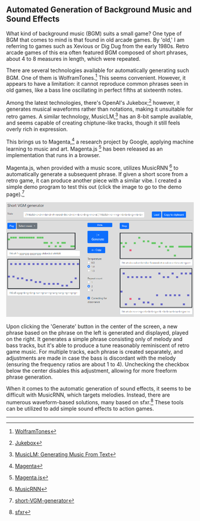## Automated Generation of Background Music and Sound Effects

What kind of background music (BGM) suits a small game? One type of BGM that comes to mind is that found in old arcade games. By 'old,' I am referring to games such as Xevious or Dig Dug from the early 1980s. Retro arcade games of this era often featured BGM composed of short phrases, about 4 to 8 measures in length, which were repeated.

There are several technologies available for automatically generating such BGM. One of them is WolframTones.[^1] This seems convenient. However, it appears to have a limitation: it cannot reproduce common phrases seen in old games, like a bass line oscillating in perfect fifths at sixteenth notes.

Among the latest technologies, there's OpenAI's Jukebox;[^2] however, it generates musical waveforms rather than notations, making it unsuitable for retro games. A similar technology, MusicLM,[^3] has an 8-bit sample available, and seems capable of creating chiptune-like tracks, though it still feels overly rich in expression.

This brings us to Magenta,[^4] a research project by Google, applying machine learning to music and art. Magenta.js [^5] has been released as an implementation that runs in a browser.

Magenta.js, when provided with a music score, utilizes MusicRNN [^6] to automatically generate a subsequent phrase. If given a short score from a retro game, it can produce another piece with a similar vibe. I created a simple demo program to test this out (click the image to go to the demo page).[^7]

<a href="https://abagames.github.io/short-vgm-generator/build/"><img src="https://raw.githubusercontent.com/abagames/short-vgm-generator/main/docs/screenshot.png" alt="Short VGM generator" width="700"/></a>

Upon clicking the 'Generate' button in the center of the screen, a new phrase based on the phrase on the left is generated and displayed, played on the right. It generates a simple phrase consisting only of melody and bass tracks, but it's able to produce a tune reasonably reminiscent of retro game music. For multiple tracks, each phrase is created separately, and adjustments are made in case the bass is discordant with the melody (ensuring the frequency ratios are about 1 to 4). Unchecking the checkbox below the center disables this adjustment, allowing for more freeform phrase generation.

When it comes to the automatic generation of sound effects, it seems to be difficult with MusicRNN, which targets melodies. Instead, there are numerous waveform-based solutions, many based on sfxr.[^8] These tools can be utilized to add simple sound effects to action games.

---

[^1]: [WolframTones](https://tones.wolfram.com/about/how-it-works)
[^2]: [Jukebox](https://openai.com/blog/jukebox/)
[^3]: [MusicLM: Generating Music From Text](https://google-research.github.io/seanet/musiclm/examples/)
[^4]: [Magenta](https://magenta.tensorflow.org/)
[^5]: [Magenta.js](https://hello-magenta.glitch.me/)
[^6]: [MusicRNN](https://magenta.github.io/magenta-js/music/classes/_music_rnn_model_.musicrnn.html)
[^7]: [short-VGM-generator](https://github.com/abagames/short-vgm-generator)
[^8]: [sfxr](http://www.drpetter.se/project_sfxr.html)
